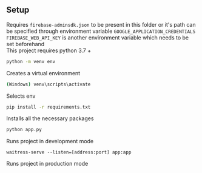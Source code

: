 ## Setup

Requires `firebase-adminsdk.json` to be present in this folder or it's path can\
be specified through environment variable `GOOGLE_APPLICATION_CREDENTIALS`\
`FIREBASE_WEB_API_KEY` is another environment variable which needs to be set beforehand\
This project requires python 3.7 +

```sh
python -m venv env
```

Creates a virtual environment

```sh
(Windows) venv\scripts\activate
```

Selects env

```sh
pip install -r requirements.txt
```

Installs all the necessary packages

```sh
python app.py
```

Runs project in development mode

```
waitress-serve --listen=[address:port] app:app
```

Runs project in production mode
